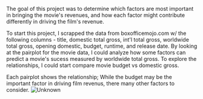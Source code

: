 The goal of this project was to determine which factors are most important in bringing the movie's revenues, and how each factor might contribute differently in driving the film's revenue. 

To start this project, I scrapped the data from boxofficemojo.com w/ the following columns - title, domestic total gross, int'l total gross, worldwide total gross, opening domestic, budget, runtime, and release date. 
By looking at the pairplot for the movie data, I could analyze how some factors can predict a movie's sucess measured by worldwide total gross. To explore the relationships, I could start compare movie budget vs domestic gross.


Each pairplot shows the relationship; While the budget may be the important factor in driving film revenus, there many other factors to consider. 
![Unknown](https://user-images.githubusercontent.com/86501110/135171302-fb47a082-0362-451a-bb57-7f4d06ae9eee.png)
